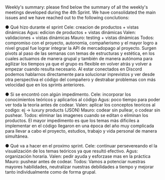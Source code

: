 Weekly's summary: please find below the summary of all the weekly's meetings developed during the 4th Sprint. We have consolidated the main issues and we have reached out to the following conclutions:

● Qué hizo durante el sprint 
Cele: creacion de productos + vistas dinámicas 
Agus: edicion de productos + vistas dinámicas
Valen: validaciones + vistas dinámicas
Mauro: testing + vistas dinámicas 
Todos: compromiso con el proyecto, autonomìa, compañerismo y el mayor logro a nivel grupal fue lograr integrar la API de mercadopago al proyecto. Surgen pivots al paso de las semanas con temas de estructuras y estética, en los cuales actuamos de manera grupal y también de manera autónoma para agilizar los tiempos ya que el grupo es flexible en volver atrás y volver a empezar cuando resulta necesario. Al estar conectados en Discord podemos hablarnos directamente para solucionar inprevistos y ver desde otra perspectiva el código del compañero y destrabar problemas con más velocidad que en los sprints anteriores.

● Si se encontró con algún impedimento.
Cele: incorporar los conocimientos teóricos y aplicarlos al código
Agus: poco tiempo para poder ver toda la teoria antes de codear. 
Valen: aplicar los conceptos teoricos al codigo: ej -> luxury products (JSON)
Mauro: codear sin pullear, o codear sin pushear.
Todos: eliminar las imagenes cuando se editan o eliminan los productos. El mayor impedimento es que los temas màs dificiles a implementar en el código llegaron en una época del año muy complicada para llevar a cabo el proyecto, estudios, trabajo y vida personal de manera simultánea.

● Qué va a hacer en el proximo sprint.
Cele: continuar persevereando el la visualización de los temas teóricos ya que resultó efectivo. 
Agus: organización horaria.
Valen: pedir ayuda y esforzase mas en la práctica
Mauro: pushear antes de codear.
Todos: Vamos a potenciar nuestras mayores habilidades, neutralizar nuestras debilidades a tiempo y mejorar tanto individualmente como de forma grupal.